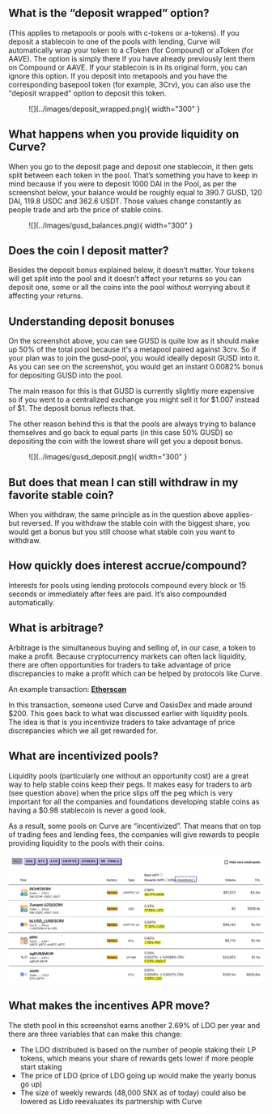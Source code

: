 ## **What is the “deposit wrapped” option?**

(This applies to metapools or pools with c-tokens or a-tokens). If you deposit a stablecoin to one of the pools with lending, Curve will automatically wrap your token to a cToken (for Compound) or aToken (for AAVE). The option is simply there if you have already previously lent them on Compound or AAVE. If your stablecoin is in its original form, you can ignore this option.
If you deposit into metapools and you have the corresponding basepool token (for example, 3Crv), you can also use the "deposit wrapped" option to deposit this token.

<figure markdown>
  ![](../images/deposit_wrapped.png){ width="300" }
  <figcaption></figcaption>
</figure>


## **What happens when you provide liquidity on Curve?**

When you go to the deposit page and deposit one stablecoin, it then gets split between each token in the pool. That’s something you have to keep in mind because if you were to deposit 1000 DAI in the Pool, as per the screenshot below, your balance would be roughly equal to 390.7 GUSD, 120 DAI, 119.8 USDC and 362.6 USDT. Those values change constantly as people trade and arb the price of stable coins.

<figure markdown>
  ![](../images/gusd_balances.png){ width="300" }
  <figcaption></figcaption>
</figure>


## **Does the coin I deposit matter?**

Besides the deposit bonus explained below, it doesn’t matter. Your tokens will get split into the pool and it doesn’t affect your returns so you can deposit one, some or all the coins into the pool without worrying about it affecting your returns.

## **Understanding deposit bonuses**

On the screenshot above, you can see GUSD is quite low as it should make up 50% of the total pool because it's a metapool paired against 3crv. So if your plan was to join the gusd-pool, you would ideally deposit GUSD into it.   
As you can see on the screenshot, you would get an instant 0.0082% bonus for depositing GUSD into the pool.

The main reason for this is that GUSD is currently slightly more expensive so if you went to a centralized exchange you might sell it for $1.007 instead of $1. The deposit bonus reflects that.

The other reason behind this is that the pools are always trying to balance themselves and go back to equal parts (in this case 50% GUSD) so depositing the coin with the lowest share will get you a deposit bonus.

<figure markdown>
  ![](../images/gusd_deposit.png){ width="300" }
  <figcaption></figcaption>
</figure>


## **But does that mean I can still withdraw in my favorite stable coin?**

When you withdraw, the same principle as in the question above applies- but reversed. If you withdraw the stable coin with the biggest share, you would get a bonus but you still choose what stable coin you want to withdraw.

## **How quickly does interest accrue/compound?**

Interests for pools using lending protocols compound every block or 15 seconds or immediately after fees are paid. It’s also compounded automatically.

## **What is arbitrage?**

Arbitrage is the simultaneous buying and selling of, in our case, a token to make a profit. Because cryptocurrency markets can often lack liquidity, there are often opportunities for traders to take advantage of price discrepancies to make a profit which can be helped by protocols like Curve.

An example transaction: ​[**Etherscan**](https://etherscan.io/tx/0x259b7ac1f50554fe5ddcfeea7b4fa90ad70356ddfbbd341289db0dfbf99447f9)​

In this transaction, someone used Curve and OasisDex and made around $200. This goes back to what was discussed earlier with liquidity pools. The idea is that is you incentivize traders to take advantage of price discrepancies which we all get rewarded for.

## **What are incentivized pools?**

Liquidity pools (particularly one without an opportunity cost) are a great way to help stable coins keep their pegs. It makes easy for traders to arb (see question above) when the price slips off the peg which is very important for all the companies and foundations developing stable coins as having a $0.98 stablecoin is never a good look.

As a result, some pools on Curve are “incentivized”. That means that on top of trading fees and lending fees, the companies will give rewards to people providing liquidity to the pools with their coins.

![Pool Incentives](./../images/ui/pool-incentives.png)

## **What makes the incentives APR move?**

The steth pool in this screenshot earns another 2.69% of LDO per year and there are three variables that can make this change:

*   The LDO distributed is based on the number of people staking their LP tokens, which means your share of rewards gets lower if more people start staking
*   The price of LDO (price of LDO going up would make the yearly bonus go up)
*   The size of weekly rewards (48,000 SNX as of today) could also be lowered as Lido reevaluates its partnership with Curve

